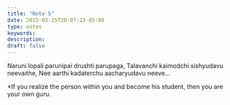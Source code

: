 ```yaml
---
title: "Note 5"
date: 2015-03-25T20:07:23-05:00
type: notes
keywords:
description:
draft: false
---
```

[comment]: # (A note is any quick thought, quote, one-liners or a simple tweet. )

Naruni lopali parunipai drushti parupaga,
Talavanchi kaimodchi sishyudavu neevaithe,
Nee aarthi kadaterchu aacharyudavu neeve…

*If you realize the person within you and become his student, then you are your own guru.
